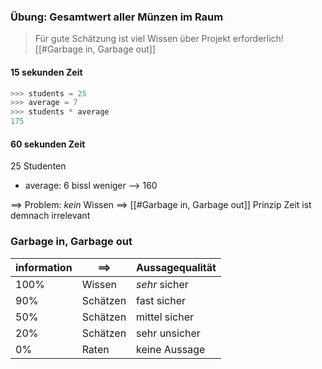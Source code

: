 
### Übung: Gesamtwert aller Münzen im Raum
> Für gute Schätzung ist viel Wissen über Projekt erforderlich! [[#Garbage in, Garbage out]]
#### 15 sekunden Zeit
```python
>>> students = 25
>>> average = 7
>>> students * average
175
```
#### 60 sekunden Zeit
25 Studenten
- average: 6
bissl weniger --> 160

==> Problem: _kein_ Wissen
==> [[#Garbage in, Garbage out]] Prinzip
Zeit ist demnach irrelevant

### Garbage in, Garbage out
| information | ==> | Aussagequalität |
| ---- | ---- | ---- |
| 100% | Wissen | _sehr_ sicher |
| 90% | Schätzen | fast sicher |
| 50% | Schätzen | mittel sicher |
| 20% | Schätzen | sehr unsicher |
| 0% | Raten | keine Aussage |
